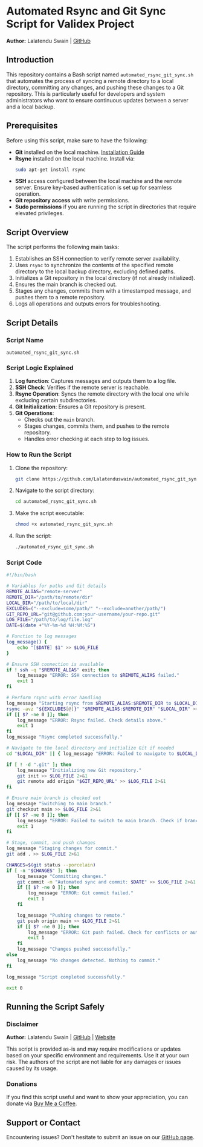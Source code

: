 # Automated Rsync and Git Sync Script for Validex Project

**Author:** Lalatendu Swain | [GitHub](https://github.com/Lalatenduswain)

## Introduction

This repository contains a Bash script named `automated_rsync_git_sync.sh` that automates the process of syncing a remote directory to a local directory, committing any changes, and pushing these changes to a Git repository. This is particularly useful for developers and system administrators who want to ensure continuous updates between a server and a local backup.

## Prerequisites

Before using this script, make sure to have the following:

- **Git** installed on the local machine. [Installation Guide](https://git-scm.com/book/en/v2/Getting-Started-Installing-Git)
- **Rsync** installed on the local machine. Install via:
  ```bash
  sudo apt-get install rsync
  ```
- **SSH** access configured between the local machine and the remote server. Ensure key-based authentication is set up for seamless operation.
- **Git repository access** with write permissions.
- **Sudo permissions** if you are running the script in directories that require elevated privileges.

## Script Overview

The script performs the following main tasks:

1. Establishes an SSH connection to verify remote server availability.
2. Uses `rsync` to synchronize the contents of the specified remote directory to the local backup directory, excluding defined paths.
3. Initializes a Git repository in the local directory (if not already initialized).
4. Ensures the main branch is checked out.
5. Stages any changes, commits them with a timestamped message, and pushes them to a remote repository.
6. Logs all operations and outputs errors for troubleshooting.

## Script Details

### Script Name

`automated_rsync_git_sync.sh`

### Script Logic Explained

1. **Log function**: Captures messages and outputs them to a log file.
2. **SSH Check**: Verifies if the remote server is reachable.
3. **Rsync Operation**: Syncs the remote directory with the local one while excluding certain subdirectories.
4. **Git Initialization**: Ensures a Git repository is present.
5. **Git Operations**:
   - Checks out the `main` branch.
   - Stages changes, commits them, and pushes to the remote repository.
   - Handles error checking at each step to log issues.

### How to Run the Script

1. Clone the repository:
   ```bash
   git clone https://github.com/Lalatenduswain/automated_rsync_git_sync.sh
   ```

2. Navigate to the script directory:
   ```bash
   cd automated_rsync_git_sync.sh
   ```

3. Make the script executable:
   ```bash
   chmod +x automated_rsync_git_sync.sh
   ```

4. Run the script:
   ```bash
   ./automated_rsync_git_sync.sh
   ```

### Script Code

```bash
#!/bin/bash

# Variables for paths and Git details
REMOTE_ALIAS="remote-server"
REMOTE_DIR="/path/to/remote/dir"
LOCAL_DIR="/path/to/local/dir"
EXCLUDES=("--exclude=some/path/" "--exclude=another/path/")
GIT_REPO_URL="git@github.com:your-username/your-repo.git"
LOG_FILE="/path/to/log/file.log"
DATE=$(date +"%Y-%m-%d %H:%M:%S")

# Function to log messages
log_message() {
    echo "[$DATE] $1" >> $LOG_FILE
}

# Ensure SSH connection is available
if ! ssh -q "$REMOTE_ALIAS" exit; then
    log_message "ERROR: SSH connection to $REMOTE_ALIAS failed."
    exit 1
fi

# Perform rsync with error handling
log_message "Starting rsync from $REMOTE_ALIAS:$REMOTE_DIR to $LOCAL_DIR"
rsync -avz "${EXCLUDES[@]}" "$REMOTE_ALIAS:$REMOTE_DIR" "$LOCAL_DIR" >> $LOG_FILE 2>&1
if [[ $? -ne 0 ]]; then
    log_message "ERROR: Rsync failed. Check details above."
    exit 1
fi
log_message "Rsync completed successfully."

# Navigate to the local directory and initialize Git if needed
cd "$LOCAL_DIR" || { log_message "ERROR: Failed to navigate to $LOCAL_DIR"; exit 1; }

if [ ! -d ".git" ]; then
    log_message "Initializing new Git repository."
    git init >> $LOG_FILE 2>&1
    git remote add origin "$GIT_REPO_URL" >> $LOG_FILE 2>&1
fi

# Ensure main branch is checked out
log_message "Switching to main branch."
git checkout main >> $LOG_FILE 2>&1
if [[ $? -ne 0 ]]; then
    log_message "ERROR: Failed to switch to main branch. Check if branch exists."
    exit 1
fi

# Stage, commit, and push changes
log_message "Staging changes for commit."
git add . >> $LOG_FILE 2>&1

CHANGES=$(git status --porcelain)
if [ -n "$CHANGES" ]; then
    log_message "Committing changes."
    git commit -m "Automated sync and commit: $DATE" >> $LOG_FILE 2>&1
    if [[ $? -ne 0 ]]; then
        log_message "ERROR: Git commit failed."
        exit 1
    fi

    log_message "Pushing changes to remote."
    git push origin main >> $LOG_FILE 2>&1
    if [[ $? -ne 0 ]]; then
        log_message "ERROR: Git push failed. Check for conflicts or authentication issues."
        exit 1
    fi
    log_message "Changes pushed successfully."
else
    log_message "No changes detected. Nothing to commit."
fi

log_message "Script completed successfully."

exit 0
```

## Running the Script Safely

### Disclaimer

**Author:** Lalatendu Swain | [GitHub](https://github.com/Lalatenduswain) | [Website](https://blog.lalatendu.info/)

This script is provided as-is and may require modifications or updates based on your specific environment and requirements. Use it at your own risk. The authors of the script are not liable for any damages or issues caused by its usage.

### Donations

If you find this script useful and want to show your appreciation, you can donate via [Buy Me a Coffee](https://www.buymeacoffee.com/lalatendu.swain).

## Support or Contact

Encountering issues? Don't hesitate to submit an issue on our [GitHub page](https://github.com/Lalatenduswain/automated_rsync_git_sync.sh/issues).
